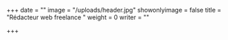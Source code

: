 +++
date = ""
image = "/uploads/header.jpg"
showonlyimage = false
title = "Rédacteur web freelance "
weight = 0
writer = ""

+++
